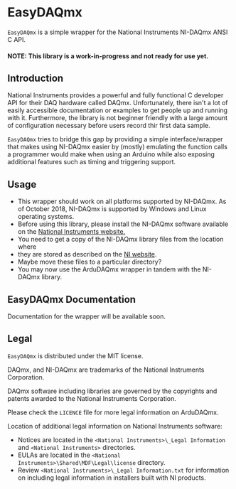 # EasyDAQmx
`EasyDAQmx` is a simple wrapper for the National Instruments NI-DAQmx ANSI C API.

#### NOTE: This library is a work-in-progress and not ready for use yet.

## Introduction
National Instruments provides a powerful and fully functional C developer API
for their DAQ hardware called DAQmx. Unfortunately, there isn't a lot of easily
accessible documentation or examples to get people up and running with it.
Furthermore, the library is not beginner friendly with a large amount of
configuration necessary before users record thir first data sample.

`EasyDAQmx` tries to bridge this gap by providing a simple interface/wrapper that
makes using NI-DAQmx easier by (mostly) emulating the function calls a
programmer would make when using an Arduino while also exposing additional
features such as timing and triggering support.

## Usage
* This wrapper should work on all platforms supported by NI-DAQmx. As of
October 2018, NI-DAQmx is supported by Windows and Linux operating systems.
* Before using this library, please install the NI-DAQmx software available on
the [National Instruments website.](https://www.ni.com/dataacquisition/nidaqmx.htm/)
* You need to get a copy of the NI-DAQmx library files from the location where
* they are stored as described on the [NI website](http://www.ni.com/product-documentation/54392/en/).
* Maybe move these files to a particular directory?
* You may now use the ArduDAQmx wrapper in tandem with the NI-DAQmx library.

## EasyDAQmx Documentation
Documentation for the wrapper will be available soon.

## Legal
`EasyDAQmx` is distributed under the MIT license.

DAQmx, and NI-DAQmx are trademarks of the National Instruments Corporation.

DAQmx software including libraries are governed by the copyrights and patents
awarded to the National Instruments Corporation.

Please check the `LICENCE` file for more legal information on ArduDAQmx.

Location of additional legal information on National Instruments software:
* Notices are located in the `<National Instruments>\_Legal Information` and `<National Instruments>` directories.
* EULAs are located in the `<National Instruments>\Shared\MDF\Legal\license` directory.
* Review `<National Instruments>\_Legal Information.txt` for information on including legal information in installers built with NI products.
